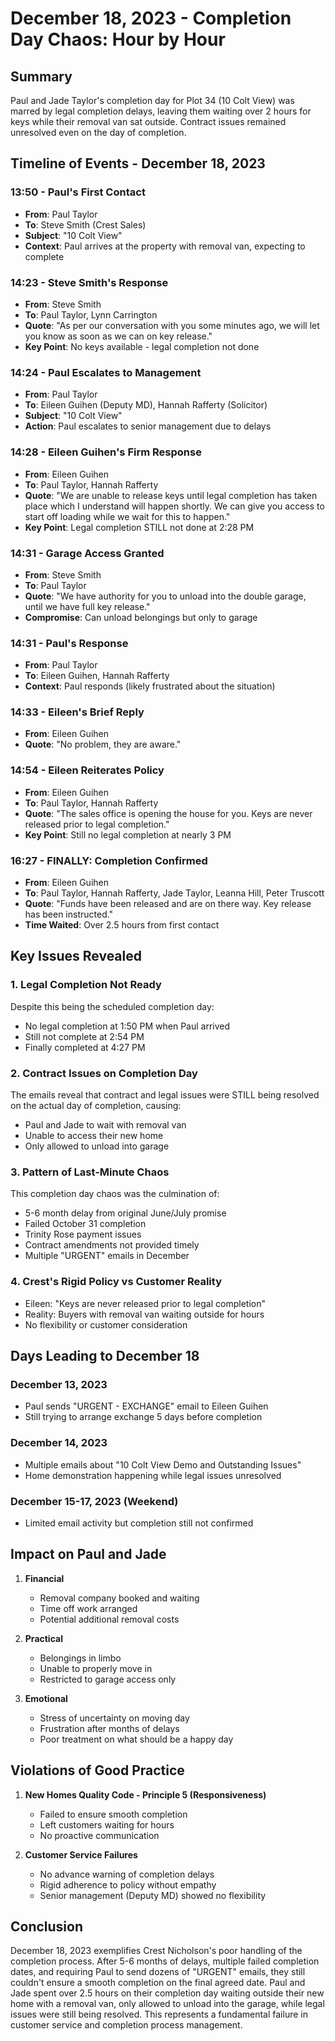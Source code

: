 # December 18, 2023 - Completion Day Chaos: Hour by Hour

## Summary
Paul and Jade Taylor's completion day for Plot 34 (10 Colt View) was marred by legal completion delays, leaving them waiting over 2 hours for keys while their removal van sat outside. Contract issues remained unresolved even on the day of completion.

## Timeline of Events - December 18, 2023

### 13:50 - Paul's First Contact
- **From**: Paul Taylor
- **To**: Steve Smith (Crest Sales)
- **Subject**: "10 Colt View"
- **Context**: Paul arrives at the property with removal van, expecting to complete

### 14:23 - Steve Smith's Response
- **From**: Steve Smith
- **To**: Paul Taylor, Lynn Carrington
- **Quote**: "As per our conversation with you some minutes ago, we will let you know as soon as we can on key release."
- **Key Point**: No keys available - legal completion not done

### 14:24 - Paul Escalates to Management
- **From**: Paul Taylor  
- **To**: Eileen Guihen (Deputy MD), Hannah Rafferty (Solicitor)
- **Subject**: "10 Colt View"
- **Action**: Paul escalates to senior management due to delays

### 14:28 - Eileen Guihen's Firm Response
- **From**: Eileen Guihen
- **To**: Paul Taylor, Hannah Rafferty
- **Quote**: "We are unable to release keys until legal completion has taken place which I understand will happen shortly. We can give you access to start off loading while we wait for this to happen."
- **Key Point**: Legal completion STILL not done at 2:28 PM

### 14:31 - Garage Access Granted
- **From**: Steve Smith
- **To**: Paul Taylor
- **Quote**: "We have authority for you to unload into the double garage, until we have full key release."
- **Compromise**: Can unload belongings but only to garage

### 14:31 - Paul's Response
- **From**: Paul Taylor
- **To**: Eileen Guihen, Hannah Rafferty
- **Context**: Paul responds (likely frustrated about the situation)

### 14:33 - Eileen's Brief Reply
- **From**: Eileen Guihen
- **Quote**: "No problem, they are aware."

### 14:54 - Eileen Reiterates Policy
- **From**: Eileen Guihen
- **To**: Paul Taylor, Hannah Rafferty
- **Quote**: "The sales office is opening the house for you. Keys are never released prior to legal completion."
- **Key Point**: Still no legal completion at nearly 3 PM

### 16:27 - FINALLY: Completion Confirmed
- **From**: Eileen Guihen
- **To**: Paul Taylor, Hannah Rafferty, Jade Taylor, Leanna Hill, Peter Truscott
- **Quote**: "Funds have been released and are on there way. Key release has been instructed."
- **Time Waited**: Over 2.5 hours from first contact

## Key Issues Revealed

### 1. Legal Completion Not Ready
Despite this being the scheduled completion day:
- No legal completion at 1:50 PM when Paul arrived
- Still not complete at 2:54 PM
- Finally completed at 4:27 PM

### 2. Contract Issues on Completion Day
The emails reveal that contract and legal issues were STILL being resolved on the actual day of completion, causing:
- Paul and Jade to wait with removal van
- Unable to access their new home
- Only allowed to unload into garage

### 3. Pattern of Last-Minute Chaos
This completion day chaos was the culmination of:
- 5-6 month delay from original June/July promise
- Failed October 31 completion
- Trinity Rose payment issues
- Contract amendments not provided timely
- Multiple "URGENT" emails in December

### 4. Crest's Rigid Policy vs Customer Reality
- Eileen: "Keys are never released prior to legal completion"
- Reality: Buyers with removal van waiting outside for hours
- No flexibility or customer consideration

## Days Leading to December 18

### December 13, 2023
- Paul sends "URGENT - EXCHANGE" email to Eileen Guihen
- Still trying to arrange exchange 5 days before completion

### December 14, 2023
- Multiple emails about "10 Colt View Demo and Outstanding Issues"
- Home demonstration happening while legal issues unresolved

### December 15-17, 2023 (Weekend)
- Limited email activity but completion still not confirmed

## Impact on Paul and Jade

1. **Financial**
   - Removal company booked and waiting
   - Time off work arranged
   - Potential additional removal costs

2. **Practical**
   - Belongings in limbo
   - Unable to properly move in
   - Restricted to garage access only

3. **Emotional**
   - Stress of uncertainty on moving day
   - Frustration after months of delays
   - Poor treatment on what should be a happy day

## Violations of Good Practice

1. **New Homes Quality Code - Principle 5 (Responsiveness)**
   - Failed to ensure smooth completion
   - Left customers waiting for hours
   - No proactive communication

2. **Customer Service Failures**
   - No advance warning of completion delays
   - Rigid adherence to policy without empathy
   - Senior management (Deputy MD) showed no flexibility

## Conclusion

December 18, 2023 exemplifies Crest Nicholson's poor handling of the completion process. After 5-6 months of delays, multiple failed completion dates, and requiring Paul to send dozens of "URGENT" emails, they still couldn't ensure a smooth completion on the final agreed date. Paul and Jade spent over 2.5 hours on their completion day waiting outside their new home with a removal van, only allowed to unload into the garage, while legal issues were still being resolved. This represents a fundamental failure in customer service and completion process management.
